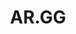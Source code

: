 ---
permalink: /
layout: with-firebase
title: AR.GG
item_id: 968656370595422238
button_text: claim (47 left)
loading_text: forging zapper
model_url: /assets/ARGG_Zapper.glb
discord_url: https://discord.gg/hUYwd6sJ
---